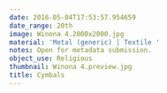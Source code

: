 ```yaml
---
date: 2016-05-04T17:53:57.954659
date_range: 20th
image: Winona 4.2000x2000.jpg
material: 'Metal (generic) | Textile '
notes: Open for metadata submission.
object_use: Religious
thumbnail: Winona 4.preview.jpg
title: Cymbals
---
```


